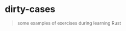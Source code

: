 <!--
 * @Descripttion: 
 * @Author: OwenWong
 * @Email: owen.cq.cn@gmail.com
 * @Date: 2021-10-26 10:45:46
-->
# dirty-cases
> some examples of exercises during learning Rust